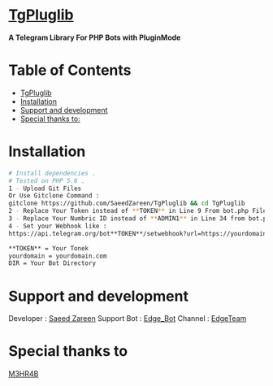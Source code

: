 # [TgPluglib](https://telegram.me/TgPluglib_Bot)
**A Telegram Library For PHP Bots with PluginMode**

# Table of Contents
- [TgPluglib](#TgPluglib)
- [Installation](#installation)
- [Support and development](#support-and-development)
- [Special thanks to:](#special-thanks-to)


# Installation

```sh
# Install dependencies .
# Tested on PHP 5.6 .
1 - Upload Git Files 
Or Use Gitclone Command :
gitclone https://github.com/SaeedZareen/TgPluglib && cd TgPluglib
2 - Replace Your Token instead of **TOKEN** in Line 9 From bot.php File
3 - Replace Your Numbric ID instead of **ADMIN1** in Line 34 from bot.php File
4 - Set your Webhook like :
https://api.telegram.org/bot**TOKEN**/setwebhook?url=https://yourdomain/DIR/bot.php

**TOKEN** = Your Tonek
yourdomain = yourdomain.com
DIR = Your Bot Directory
```

# Support and development
Developer : 
[Saeed Zareen](httpd://t.me/EMlNEM)
Support Bot : 
[Edge_Bot](httpd://t.me/Edge_Bot)
Channel : 
[EdgeTeam](httpd://t.me/Edgeteam)

# Special thanks to
[M3HR4B](https://t.me/OneProgrammer)
